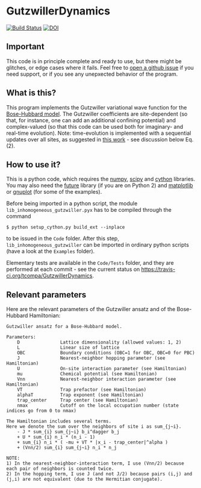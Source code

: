 # GutzwillerDynamics

[![Build Status](https://travis-ci.org/tcompa/GutzwillerDynamics.svg?branch=master)](https://travis-ci.org/tcompa/GutzwillerDynamics)
[![DOI](https://zenodo.org/badge/164842990.svg)](https://zenodo.org/badge/latestdoi/164842990)

## Important
This code is in principle complete and ready to use, but there might be glitches, or edge cases where it fails. Feel free to [open a github issue](https://github.com/tcompa/GutzwillerDynamics/issues/new) if you need support, or if you see any unepxected behavior of the program.

## What is this?
This program implements the Gutzwiller variational wave function for the [Bose-Hubbard model](https://en.wikipedia.org/wiki/Bose%E2%80%93Hubbard_model). The Gutzwiller coefficients are site-dependent (so that, for instance, one can add an additional confining potential) and complex-valued (so that this code can be used both for imaginary- and real-time evolution).
Note: time-evolution is implemented with a sequential updates over all sites, as suggested in [this work](http://dx.doi.org/10.1103/PhysRevA.76.051603) - see discussion below Eq. (2).


## How to use it?
This is a python code, which requires the [numpy](http://www.numpy.org/), [scipy](https://www.scipy.org/scipylib/download.html) and
[cython](http://cython.org/) libraries. You may also need the [future](https://pypi.python.org/pypi/future) library (if you are on Python 2) and [matplotlib](https://matplotlib.org/) or [gnuplot](http://www.gnuplot.info/) (for some of the examples).

Before being imported in a python script, the module
`lib_inhomogeneous_gutzwiller.pyx` has to be compiled through the command

    $ python setup_cython.py build_ext --inplace
to be issued in the `Code` folder.
After this step, `lib_inhomogeneous_gutzwiller` can be imported in ordinary python scripts (have a look at the `Examples` folder).

Elementary tests are available in the `Code/Tests` folder, and they are performed at each commit - see the current status on https://travis-ci.org/tcompa/GutzwillerDynamics.


## Relevant parameters

Here are the relevant parameters of the Gutzwiller ansatz and of the Bose-Hubbard Hamiltonian:

    Gutzwiller ansatz for a Bose-Hubbard model.

    Parameters:
        D               Lattice dimensionality (allowed values: 1, 2)
        L               Linear size of lattice
        OBC             Boundary conditions (OBC=1 for OBC, OBC=0 for PBC)
        J               Nearest-neighbor hopping parameter (see Hamiltonian)
        U               On-site interaction parameter (see Hamiltonian)
        mu              Chemical potential (see Hamiltonian)
        Vnn             Nearest-neighbor interaction parameter (see Hamiltonian)
        VT              Trap prefactor (see Hamiltonian)
        alphaT          Trap exponent (see Hamiltonian)
        trap_center     Trap center (see Hamiltonian)
        nmax            Cutoff on the local occupation number (state indices go from 0 to nmax)

    The Hamiltonian includes several terms.
    Here we denote the sum over the neighbors of site i as sum_{j~i}.
        - J * sum_{i} sum_{j~i} b_i^dagger b_j
        + U * sum_{i} n_i * (n_i - 1)
        + sum_{i} n_i * ( -mu + VT * |x_i - trap_center|^alpha )
        + (Vnn/2) sum_{i} sum_{j~i} n_i * n_j

    NOTE:
    1) In the nearest-neighbor-interaction term, I use (Vnn/2) because each pair of neighbors is counted twice.
    2) In the hopping term, I use J (and not J/2) because pairs (i,j) and (j,i) are not equivalent (due to the Hermitian conjugate).
